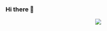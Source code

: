 ### Hi there 👋
<div align="center"> <img src="https://metrics.lecoq.io/strangeZombies?template=classic&config.timezone=Asia%2FShanghai"> </div>

<!--
![](https://visitor-badge.glitch.me/badge?page_id=strangeZombies.readme)
**strangeZombies/strangeZombies** is a ✨ _special_ ✨ repository because its `README.md` (this file) appears on your GitHub profile.

Here are some ideas to get you started:

- 🔭 I’m currently working on ...
- 🌱 I’m currently learning ...
- 👯 I’m looking to collaborate on ...
- 🤔 I’m looking for help with ...
- 💬 Ask me about ...
- 📫 How to reach me: ...
- 😄 Pronouns: ...
- ⚡ Fun fact: ...
-->
